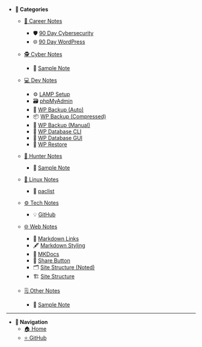 - **📁 Categories**
  - [💼 Career Notes](/CareerNotes/)
    - 🛡 [90 Day Cybersecurity](/CareerNotes/90-day-cybersecurity.md)
    - 🌐 [90 Day WordPress](/CareerNotes/90-day-wordpress.md)
  
  - [🕵️ Cyber Notes](/CyberNotes/)
    - 📄 [Sample Note](/CyberNotes/samplenote.md)
  
  - [💻 Dev Notes](/DevNotes/)
    - ⚙️ [LAMP Setup](/DevNotes/LAMP.md)
    - 🗃 [phpMyAdmin](/DevNotes/phpMyAdmin.md)
    - 🔁 [WP Backup (Auto)](/DevNotes/wp-backup-auto.md)
    - 📦 [WP Backup (Compressed)](/DevNotes/wp-backup-compressed.md)
    - 💾 [WP Backup (Manual)](/DevNotes/wp-backup.md)
    - 🧰 [WP Database CLI](/DevNotes/wp-database-cli.md)
    - 🧮 [WP Database GUI](/DevNotes/wp-database.md)
    - 🔄 [WP Restore](/DevNotes/wp-restore.md)

  - [🎯 Hunter Notes](/HunterNotes/)
    - 📄 [Sample Note](/HunterNotes/samplenote.md)

  - [🐧 Linux Notes](/LinuxNotes/)
    - 📜 [paclist](/LinuxNotes/paclist.md)

  - [⚙️ Tech Notes](/TechNotes/)
    - 💡 [GitHub](/TechNotes/GitHub.md)

  - [🌐 Web Notes](/WebNotes/)
    - 🔗 [Markdown Links](/WebNotes/markdown-links.md)
    - 🖋 [Markdown Styling](/WebNotes/markdown-styling.md)
    - 📘 [MKDocs](/WebNotes/MKDocs.md)
    - 🔄 [Share Button](/WebNotes/share-button.md)
    - 🗂 [Site Structure (Noted)](/WebNotes/site-structure-noted.md)
    - 🏗 [Site Structure](/WebNotes/site-structure.md)

  - [🗒️ Other Notes](/OtherNotes/)
    - 📄 [Sample Note](/HunterNotes/samplenote.md)

---

- **🧭 Navigation**
  - [🏠 Home](/)
  - [⭐ GitHub](https://github.com/rwxlog/notes-docsify)
